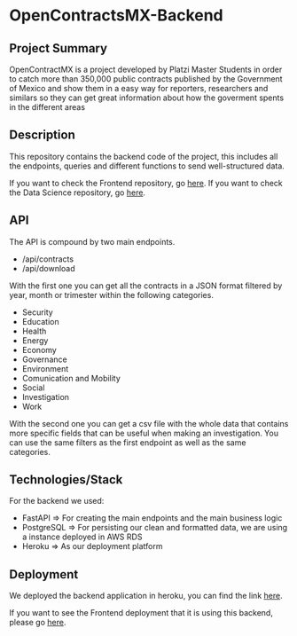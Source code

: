 # OpenContractsMX-Backend

## Project Summary

OpenContractMX is a project developed by Platzi Master Students in order to catch more than 350,000 public contracts published by the Government of Mexico and show them in a easy way for reporters, researchers and similars so they can get great information about how the goverment spents in the different areas

## Description

This repository contains the backend code of the project, this includes all the endpoints, queries and different functions to send well-structured data.

If you want to check the Frontend repository, go [here](https://github.com/OpenContractMX/Frontend).
If you want to check the Data Science repository, go [here](https://github.com/OpenContractMX/DataScience).

## API

The API is compound by two main endpoints.

- /api/contracts
- /api/download

With the first one you can get all the contracts in a JSON format filtered by year, month or trimester within the following categories.

- Security
- Education
- Health
- Energy
- Economy
- Governance
- Environment
- Comunication and Mobility
- Social
- Investigation
- Work

With the second one you can get a csv file with the whole data that contains more specific fields that can be useful when making an investigation. You can use the same filters as the first endpoint as well as the same categories.

## Technologies/Stack

For the backend we used:

- FastAPI => For creating the main endpoints and the main business logic
- PostgreSQL => For persisting our clean and formatted data, we are using a instance deployed in AWS RDS
- Heroku => As our deployment platform

## Deployment

We deployed the backend application in heroku, you can find the link [here](https://opencontractsmx.herokuapp.com/).

If you want to see the Frontend deployment that it is using this backend, please go [here]().

